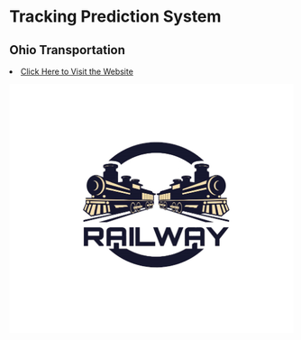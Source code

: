 # Tracking Prediction System

## Ohio Transportation 
<li> <a href="https://www.ohiotransitsystem.com/" target="_blank">Click Here to Visit the Website</li>

![](logo.png)


